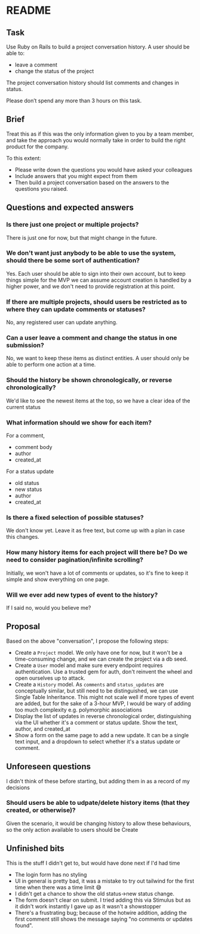 # README

## Task
Use Ruby on Rails to build a project conversation history. A user should be able to:

- leave a comment
- change the status of the project

The project conversation history should list comments and changes in status. 

Please don’t spend any more than 3 hours on this task.

## Brief

Treat this as if this was the only information given to you by a team member, and take the approach you would normally take in order to build the right product for the company. 

To this extent:

- Please write down the questions you would have asked your colleagues
- Include answers that you might expect from them
- Then build a project conversation based on the answers to the questions you raised.

## Questions and expected answers
### Is there just one project or multiple projects?
There is just one for now, but that might change in the future. 

### We don't want just anybody to be able to use the system, should there be some sort of authentication?
Yes. Each user should be able to sign into their own account, but to keep things simple for the MVP we can assume account creation is handled by a higher power, and we don't need to provide registration at this point. 

### If there are multiple projects, should users be restricted as to where they can update comments or statuses?
No, any registered user can update anything. 

### Can a user leave a comment and change the status in one submission?
No, we want to keep these items as distinct entities. A user should only be able to perform one action at a time.

### Should the history be shown chronologically, or reverse chronologically? 
We'd like to see the newest items at the top, so we have a clear idea of the current status

### What information should we show for each item?
For a comment, 
- comment body
- author
- created_at

For a status update
- old status
- new status
- author
- created_at

### Is there a fixed selection of possible statuses?
We don't know yet. Leave it as free text, but come up with a plan in case this changes.

### How many history items for each project will there be? Do we need to consider pagination/infinite scrolling?
Initially, we won't have a lot of comments or updates, so it's fine to keep it simple and show everything on one page. 

### Will we ever add new types of event to the history? 
If I said no, would you believe me? 




## Proposal
Based on the above "conversation", I propose the following steps:
- Create a `Project` model. We only have one for now, but it won't be a time-consuming change, and we can create the project via a db seed. 
- Create a `User` model and make sure every endpoint requires authentication. Use a trusted gem for auth, don't reinvent the wheel and open ourselves up to attack. 
- Create a `History` model. As `comments` and `status_updates` are conceptually similar, but still need to be distinguished, we can use Single Table Inheritance. This might not scale well if more types of event are added, but for the sake of a 3-hour MVP, I would be wary of adding too much complexity e.g. polymorphic associations
- Display the list of updates in reverse chronological order, distinguishing via the UI whether it's a comment or status update. Show the text, author, and created_at
- Show a form on the same page to add a new update. It can be a single text input, and a dropdown to select whether it's a status update or comment. 

## Unforeseen questions
I didn't think of these before starting, but adding them in as a record of my decisions
### Should users be able to udpate/delete history items (that they created, or otherwise)?
Given the scenario, it would be changing history to allow these behaviours, so the only action available to users should be Create

## Unfinished bits
This is the stuff I didn't get to, but would have done next if I'd had time
- The login form has no styling
- UI in general is pretty bad, it was a mistake to try out tailwind for the first time when there was a time limit 😅
- I didn't get a chance to show the old status->new status change. 
- The form doesn't clear on submit. I tried adding this via Stimulus but as it didn't work instantly I gave up as it wasn't a showstopper
- There's a frustrating bug; because of the hotwire addition, adding the first comment still shows the message saying "no comments or updates found".
